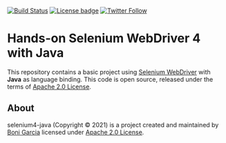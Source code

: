 [![Build Status](https://github.com/bonigarcia/selenium4-java/workflows/workflow/badge.svg)](https://github.com/bonigarcia/selenium4-java/actions)
[![License badge](https://img.shields.io/badge/license-Apache2-green.svg)](http://www.apache.org/licenses/LICENSE-2.0)
[![Twitter Follow](https://img.shields.io/twitter/follow/boni_gg.svg?style=social)](https://twitter.com/boni_gg)

# Hands-on Selenium WebDriver 4 with Java

This repository contains a basic project using [Selenium WebDriver] with **Java** as language binding. This code is open source, released under the terms of [Apache 2.0 License].

## About

selenium4-java (Copyright &copy; 2021) is a project created and maintained by [Boni Garcia] licensed under [Apache 2.0 License].

[Apache 2.0 License]: http://www.apache.org/licenses/LICENSE-2.0
[Boni Garcia]: http://bonigarcia.github.io/
[Selenium WebDriver]: http://docs.seleniumhq.org/projects/webdriver/
